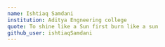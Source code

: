 ```yaml
---
name: Ishtiaq Samdani
institution: Aditya Engneering college
quote: To shine like a Sun first burn like a sun
github_user: ishtiaqSamdani
---
```

